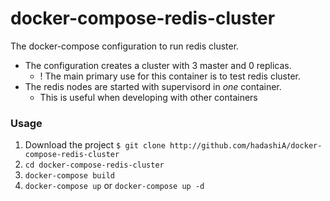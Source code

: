 # docker-compose-redis-cluster

The docker-compose configuration to run redis cluster.

- The configuration creates a cluster with 3 master and 0 replicas.
    - ! The main primary use for this container is to test redis cluster. 
- The redis nodes are started with supervisord in *one* container.
    - This is useful when developing with other containers

### Usage

1. Download the project `$ git clone http://github.com/hadashiA/docker-compose-redis-cluster`
2. `cd docker-compose-redis-cluster`
3. `docker-compose build`
4. `docker-compose up` or `docker-compose up -d`
